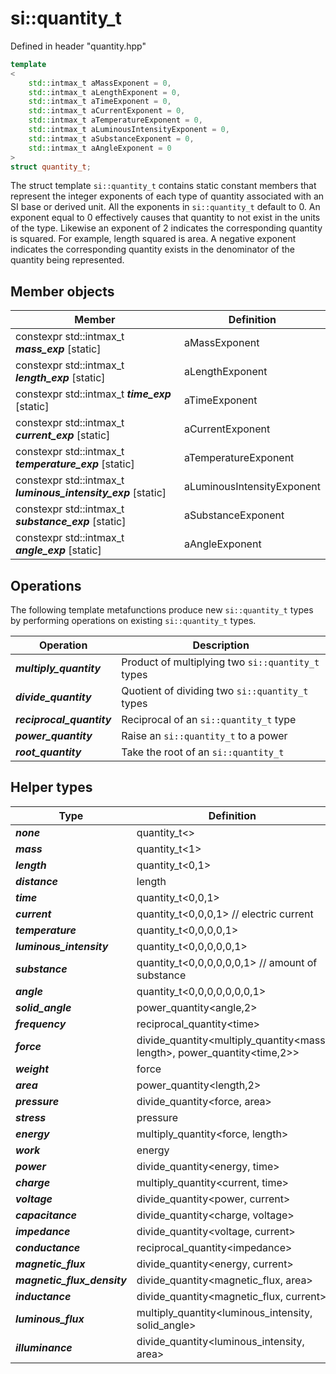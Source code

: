 # si::quantity_t
Defined in header "quantity.hpp"
```c++
template
<
    std::intmax_t aMassExponent = 0,
    std::intmax_t aLengthExponent = 0,
    std::intmax_t aTimeExponent = 0,
    std::intmax_t aCurrentExponent = 0,
    std::intmax_t aTemperatureExponent = 0,
    std::intmax_t aLuminousIntensityExponent = 0,
    std::intmax_t aSubstanceExponent = 0,
    std::intmax_t aAngleExponent = 0
>
struct quantity_t;
```
The struct template `si::quantity_t` contains static constant members that represent the integer exponents of each type of quantity associated with an SI base or derived unit. All the exponents in `si::quantity_t` default to 0. An exponent equal to 0 effectively causes that quantity to not exist in the units of the type. Likewise an exponent of 2 indicates the corresponding quantity is squared. For example, length squared is area. A negative exponent indicates the corresponding quantity exists in the denominator of the quantity being represented.
## Member objects
Member | Definition
----------------------------------------|-----------------------------------------------------
constexpr std::intmax_t _**mass_exp**_ [static] | aMassExponent
constexpr std::intmax_t _**length_exp**_ [static] | aLengthExponent
constexpr std::intmax_t _**time_exp**_ [static] | aTimeExponent
constexpr std::intmax_t _**current_exp**_ [static] | aCurrentExponent
constexpr std::intmax_t _**temperature_exp**_ [static] | aTemperatureExponent
constexpr std::intmax_t _**luminous_intensity_exp**_ [static] | aLuminousIntensityExponent
constexpr std::intmax_t _**substance_exp**_ [static] | aSubstanceExponent
constexpr std::intmax_t _**angle_exp**_ [static] | aAngleExponent
## Operations
The following template metafunctions produce new `si::quantity_t` types by performing operations on existing `si::quantity_t` types.

Operation | Description
----------|------------
_**multiply_quantity**_ | Product of multiplying two `si::quantity_t` types
_**divide_quantity**_ | Quotient of dividing two `si::quantity_t` types
_**reciprocal_quantity**_ | Reciprocal of an `si::quantity_t` type
_**power_quantity**_ | Raise an `si::quantity_t` to a power
_**root_quantity**_ | Take the root of an `si::quantity_t`
## Helper types
Type | Definition
-----|-----------
_**none**_ | quantity_t<>
_**mass**_ | quantity_t<1>
_**length**_ | quantity_t<0,1>
_**distance**_ | length
_**time**_ | quantity_t<0,0,1>
_**current**_ | quantity_t<0,0,0,1> // electric current
_**temperature**_ | quantity_t<0,0,0,0,1>
_**luminous_intensity**_ | quantity_t<0,0,0,0,0,1>
_**substance**_ | quantity_t<0,0,0,0,0,0,1> // amount of substance
_**angle**_ | quantity_t<0,0,0,0,0,0,0,1>
_**solid_angle**_ | power_quantity<angle,2>
_**frequency**_ | reciprocal_quantity\<time>
_**force**_ | divide_quantity<multiply_quantity<mass, length>, power_quantity<time,2>>
_**weight**_ | force
_**area**_ | power_quantity<length,2>
_**pressure**_ | divide_quantity<force, area>
_**stress**_ | pressure
_**energy**_ | multiply_quantity<force, length>
_**work**_ | energy
_**power**_ | divide_quantity<energy, time>
_**charge**_ | multiply_quantity<current, time>
_**voltage**_ | divide_quantity<power, current>
_**capacitance**_ | divide_quantity<charge, voltage>
_**impedance**_ | divide_quantity<voltage, current>
_**conductance**_ | reciprocal_quantity\<impedance>
_**magnetic_flux**_ | divide_quantity<energy, current>
_**magnetic_flux_density**_ | divide_quantity<magnetic_flux, area>
_**inductance**_ | divide_quantity<magnetic_flux, current>
_**luminous_flux**_ | multiply_quantity<luminous_intensity, solid_angle>
_**illuminance**_ | divide_quantity<luminous_intensity, area>
